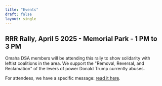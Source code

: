 ```yaml
---
title: "Events"
draft: false
layout: single
---
```


## RRR Rally, April 5 2025 - Memorial Park - 1 PM to 3 PM

Omaha DSA members will be attending this rally to show solidarity with leftist coalitions in the area. We support the "Removal, Reversal, and Reclamation" of the levers of power Donald Trump currently abuses.

For attendees, we have a specific message: [read it here](/events/rallies/april-5-rrr).
